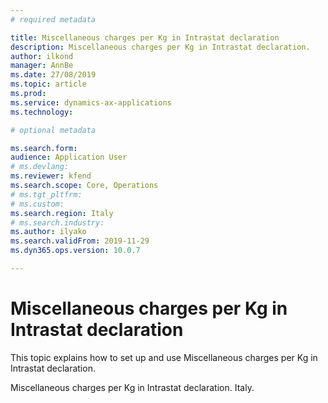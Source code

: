```yaml
---
# required metadata

title: Miscellaneous charges per Kg in Intrastat declaration
description: Miscellaneous charges per Kg in Intrastat declaration.
author: ilkond
manager: AnnBe
ms.date: 27/08/2019
ms.topic: article
ms.prod: 
ms.service: dynamics-ax-applications
ms.technology: 

# optional metadata

ms.search.form: 
audience: Application User
# ms.devlang: 
ms.reviewer: kfend
ms.search.scope: Core, Operations
# ms.tgt_pltfrm: 
# ms.custom: 
ms.search.region: Italy
# ms.search.industry: 
ms.author: ilyako
ms.search.validFrom: 2019-11-29
ms.dyn365.ops.version: 10.0.7

---
```


# Miscellaneous charges per Kg in Intrastat declaration

This topic explains how to set up and use Miscellaneous charges per Kg in Intrastat declaration.

Miscellaneous charges per Kg in Intrastat declaration. Italy.
